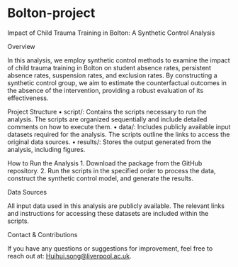 # Bolton-project
Impact of Child Trauma Training in Bolton: A Synthetic Control Analysis

Overview

In this analysis, we employ synthetic control methods to examine the impact of child trauma training in Bolton on student absence rates, persistent absence rates, suspension rates, and exclusion rates. By constructing a synthetic control group, we aim to estimate the counterfactual outcomes in the absence of the intervention, providing a robust evaluation of its effectiveness.

Project Structure
	•	script/: Contains the scripts necessary to run the analysis. The scripts are organized sequentially and include detailed comments on how to execute them.
	•	data/: Includes publicly available input datasets required for the analysis. The scripts outline the links to access the original data sources.
	•	results/: Stores the output generated from the analysis, including figures.

How to Run the Analysis
	1.	Download the package from the GitHub repository.
	2.	Run the scripts in the specified order to process the data, construct the synthetic control model, and generate the results.

Data Sources

All input data used in this analysis are publicly available. The relevant links and instructions for accessing these datasets are included within the scripts.

Contact & Contributions

If you have any questions or suggestions for improvement, feel free to reach out at: Huihui.song@liverpool.ac.uk.

